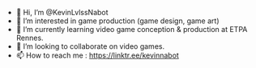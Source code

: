 - 👋 Hi, I’m @KevinLvlssNabot
- 👀 I’m interested in game production (game design, game art)
- 🌱 I’m currently learning video game conception & production at ETPA Rennes.
- 💞️ I’m looking to collaborate on video games.
- 📫 How to reach me : https://linktr.ee/kevinnabot

<!---
KevinLvlssNabot/KevinLvlssNabot is a ✨ special ✨ repository because its `README.md` (this file) appears on your GitHub profile.
You can click the Preview link to take a look at your changes.
--->
